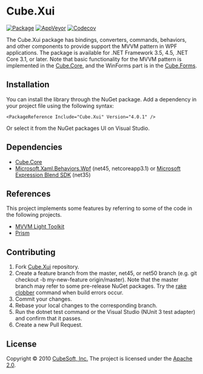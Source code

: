 Cube.Xui
====

[![Package](https://badgen.net/nuget/v/cube.xui)](https://www.nuget.org/packages/cube.xui/)
[![AppVeyor](https://badgen.net/appveyor/ci/clown/cube-xui)](https://ci.appveyor.com/project/clown/cube-xui)
[![Codecov](https://badgen.net/codecov/c/github/cube-soft/cube.xui)](https://codecov.io/gh/cube-soft/cube.xui)

The Cube.Xui package has bindings, converters, commands, behaviors, and other components
to provide support the MVVM pattern in WPF applications. The package is available for .NET Framework 3.5, 4.5, .NET Core 3.1, or later. Note that basic functionality for the MVVM pattern is implemented in the [Cube.Core](https://github.com/cube-soft/cube.core), and the WinForms part is in the [Cube.Forms](https://github.com/cube-soft/cube.forms).

## Installation

You can install the library through the NuGet package.
Add a dependency in your project file using the following syntax:

    <PackageReference Include="Cube.Xui" Version="4.0.1" />

Or select it from the NuGet packages UI on Visual Studio.

## Dependencies

* [Cube.Core](https://github.com/cube-soft/cube.core)
* [Microsoft.Xaml.Behaviors.Wpf](https://www.nuget.org/packages/Microsoft.Xaml.Behaviors.Wpf/) (net45, netcoreapp3.1) or [Microsoft Expression Blend SDK](https://www.microsoft.com/ja-jp/download/details.aspx?id=10801) (net35)

## References

This project implements some features by referring to some of the code in the following projects.

* [MVVM Light Toolkit](https://github.com/lbugnion/mvvmlight)
* [Prism](https://github.com/PrismLibrary/Prism)

## Contributing

1. Fork [Cube.Xui](https://github.com/cube-soft/cube.xui/fork) repository.
2. Create a feature branch from the master, net45, or net50 branch (e.g. git checkout -b my-new-feature origin/master). Note that the master branch may refer to some pre-release NuGet packages. Try the [rake clobber](https://github.com/cube-soft/cube.xui/blob/master/Rakefile) command when build errors occur.
3. Commit your changes.
4. Rebase your local changes to the corresponding branch.
5. Run the dotnet test command or the Visual Studio (NUnit 3 test adapter) and confirm that it passes.
6. Create a new Pull Request.

## License

Copyright © 2010 [CubeSoft, Inc.](https://www.cube-soft.jp/)
The project is licensed under the [Apache 2.0](https://github.com/cube-soft/cube.xui/blob/master/License.txt).